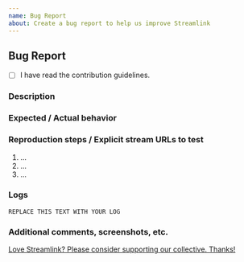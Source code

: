 ```yaml
---
name: Bug Report
about: Create a bug report to help us improve Streamlink
---
```


<!--
Thanks for reporting an bug!

Please read the contribution guidelines before creating a bug report:

(https://github.com/streamlink/streamlink/blob/master/CONTRIBUTING.md#contributing-to-streamlink)

Also check the list of known issues before reporting an issue!

Please fill out the following template. Be as detailed as possible.

Please see the text preview to avoid unnecessary formatting errors.
-->

## Bug Report

- [ ] I have read the contribution guidelines. <!-- Replace the space with an x to check the box: [x] -->

### Description

<!-- Explain the bug as clearly as you can. How is functionality impacted? Which OS/Player/Streamlink version are you using? Etc. -->


### Expected / Actual behavior

<!-- What do you expect to happen, and what is actually happening? -->


### Reproduction steps / Explicit stream URLs to test

<!-- How can we reproduce this? Please note the exact steps below using the list format supplied. If you need more steps please add them. -->

1. ...
2. ...
3. ...

### Logs

<!--
Logs are always required for a bug report, use `-l debug` [(help)](https://streamlink.github.io/cli.html#cmdoption-l) and avoid using `--stream-url` as that will suppress log output.

Make sure to **remove username and password**

You can upload your logs to https://gist.github.com/ or place your logs below.
-->

```
REPLACE THIS TEXT WITH YOUR LOG
```

### Additional comments, screenshots, etc.



[Love Streamlink? Please consider supporting our collective. Thanks!](https://opencollective.com/streamlink/donate)
